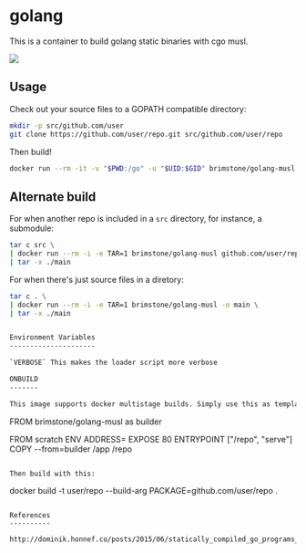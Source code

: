 golang
======

This is a container to build golang static binaries with cgo musl.

[![](https://images.microbadger.com/badges/image/brimstone/golang.svg)](https://microbadger.com/images/brimstone/golang "Get your own image badge on microbadger.com")


Usage
-----

Check out your source files to a GOPATH compatible directory:

```bash
mkdir -p src/github.com/user
git clone https://github.com/user/repo.git src/github.com/user/repo
```

Then build!

```bash
docker run --rm -it -v "$PWD:/go" -u "$UID:$GID" brimstone/golang-musl github.com/user/repo
```

Alternate build
---------------

For when another repo is included in a `src` directory, for instance, a submodule:
```bash
tar c src \
| docker run --rm -i -e TAR=1 brimstone/golang-musl github.com/user/repo \
| tar -x ./main
```

For when there's just source files in a diretory:
```bash
tar c . \
| docker run --rm -i -e TAR=1 brimstone/golang-musl -o main \
| tar -x ./main


Environment Variables
---------------------

`VERBOSE` This makes the loader script more verbose

ONBUILD
-------

This image supports docker multistage builds. Simply use this as template for your Dockerfile:
```
FROM brimstone/golang-musl as builder

FROM scratch
ENV ADDRESS=
EXPOSE 80
ENTRYPOINT ["/repo", "serve"]
COPY --from=builder /app /repo
```

Then build with this:
```
docker build -t user/repo --build-arg PACKAGE=github.com/user/repo .
```

References
----------

http://dominik.honnef.co/posts/2015/06/statically_compiled_go_programs__always__even_with_cgo__using_musl/

